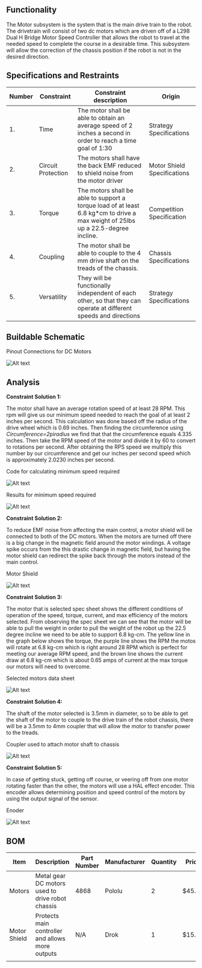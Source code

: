 ## Functionality
The Motor subsystem is the system that is the main drive train to the robot. The drivetrain will consist of two dc motors which are driven off of a L298 Dual H Bridge Motor Speed Controller that allows the robot to travel at the needed speed to complete the course in a desirable time. This subsystem will allow the correction of the chassis position if the robot is not in the desired direction.

## Specifications and Restraints
| Number | Constraint | Constraint description | Origin |
|--------|----------------------|------------------------|--------|
| 1. | Time |  The motor shall be able to obtain an average speed of 2 inches a second in order to reach a time goal of 1:30 | Strategy Specifications |
| 2. | Circuit Protection |  The motors shall have the back EMF reduced to shield noise from the motor driver| Motor Shield Specifications |
| 3. | Torque |  The motors shall be able to support a torque load of at least 6.8 kg*cm to drive a max weight of 25lbs up a 22.5-degree incline.  | Competition Specification |
| 4. | Coupling  | The motor shall be able to couple to the 4 mm drive shaft on the treads of the chassis. | Chassis Specifications |
| 5. | Versatility | They will be functionally independent of each other, so that they can operate at different speeds and directions | Strategy Specifications |

## Buildable Schematic

Pinout Connections for DC Motors

![Alt text](https://github.com/cebttu/CapstoneTeam1/blob/ConorOrr-Signoff-Motors/Documentation/Signoffs/Motors/New_Motor_Pinout.png)


## Analysis

**Constraint Solution 1:**

The motor shall have an average rotation speed of at least 28 RPM. This rpm will give us our minimum speed needed to reach the goal of at least 2 inches per second. This calculation was done based off the radius of the drive wheel which is 0.69 inches. Then finding the circumference using *Circumference=2*pi*radius* we find that that the circumference equals 4.335 inches. Then take the RPM speed of the motor and divide it by 60 to convert to rotations per second. After obtaining the RPS speed we multiply this number by our circumference and get our inches per second speed which is approximately 2.0230 inches per second. 

Code for calculating minimum speed required

![Alt text](https://github.com/cebttu/CapstoneTeam1/blob/ConorOrr-Signoff-Motors/Documentation/Signoffs/Motors/MATLAB_command.png)

Results for minimum speed required

![Alt text](https://github.com/cebttu/CapstoneTeam1/blob/ConorOrr-Signoff-Motors/Documentation/Signoffs/Motors/MATLAB_speed.png) 

**Constraint Solution 2:**

To reduce EMF noise from affecting the main control, a motor shield will be connected to both of the DC motors. When the motors are turned off there is a big change in the magnetic field around the motor windings. A voltage spike occurs from the this drastic change in magnetic field, but having the motor shield can redirect the spike back through the motors instead of the main control.

Motor Shield

![Alt text](https://github.com/cebttu/CapstoneTeam1/blob/ConorOrr-Signoff-Motors/Documentation/Signoffs/Motors/Motor_shield.png)

**Constraint Solution 3:**

The motor that is selected spec sheet shows the different conditions of operation of the speed, torque, current, and max efficiency of the motors selected. From observing the spec sheet we can see that the motor will be able to pull the weight in order to pull the weight of the robot up the 22.5 degree incline we need to be able to support 6.8 kg-cm. The yellow line in the graph below shows the torque, the 
purple line shows the RPM the motos will rotate at 6.8 kg-cm which is right around 28 RPM which is perfect for meeting our average RPM speed, and the brown line shows the current draw at 6.8 kg-cm which is about 0.65 amps of current at the max torque our motors will need to overcome. 

Selected motors data sheet

![Alt text](https://github.com/cebttu/CapstoneTeam1/blob/ConorOrr-Signoff-Motors/Documentation/Signoffs/Motors/Graph_of_dc_motors.png)


**Constraint Solution 4:**

The shaft of the motor selected is 3.5mm in diameter, so to be able to get the shaft of the motor to couple to the drive train of the robot chassis, there will be a 3.5mm to 4mm coupler that will allow the motor to transfer power to the treads.

Coupler used to attach motor shaft to chassis

![Alt text](https://github.com/cebttu/CapstoneTeam1/blob/ConorOrr-Signoff-Motors/Documentation/Signoffs/Motors/Coupler.png)

**Constraint Solution 5:**

In case of getting stuck, getting off course, or veering off from one motor rotating faster than the other, the motors will use a HAL effect encoder. This encoder allows determining position and speed control of the motors by using the output signal of the sensor. 

Enoder

![Alt text](https://github.com/cebttu/CapstoneTeam1/blob/ConorOrr-Signoff-Motors/Documentation/Signoffs/Motors/Encoder.png)

## BOM
| Item | Description | Part Number | Manufacturer | Quantity | Price | Total Price |
|------|-------------|-------------|--------------|----------|-------|-------------|
| Motors | Metal gear DC motors used to drive robot chassis | 4868 | Pololu | 2 | $45.95 | $91.90 |
| Motor Shield | Protects main controller and allows more outputs | N/A | Drok | 1 | $15.99 | $15.99 |
| | | | | | | |

